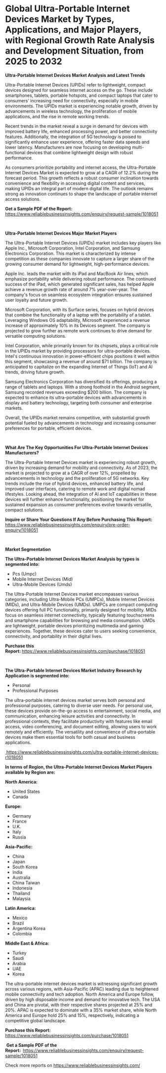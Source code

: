 <p><h1>Global Ultra-Portable Internet Devices Market by Types, Applications, and Major Players, with Regional Growth Rate Analysis and Development Situation, from 2025 to 2032</h1></p><p><strong>Ultra-Portable Internet Devices Market Analysis and Latest Trends</strong></p>
<p><p>Ultra-Portable Internet Devices (UPIDs) refer to lightweight, compact devices designed for seamless internet access on the go. These include smartphones, tablets, portable hotspots, and compact laptops that cater to consumers’ increasing need for connectivity, especially in mobile environments. The UPIDs market is experiencing notable growth, driven by advancements in wireless technology, the proliferation of mobile applications, and the rise in remote working trends.</p><p>Recent trends in the market reveal a surge in demand for devices with improved battery life, enhanced processing power, and better connectivity features. Additionally, the integration of 5G technology is poised to significantly enhance user experience, offering faster data speeds and lower latency. Manufacturers are now focusing on developing multi-functional devices that combine lightweight design with robust performance.</p><p>As consumers prioritize portability and internet access, the Ultra-Portable Internet Devices Market is expected to grow at a CAGR of 12.2% during the forecast period. This growth reflects a robust consumer inclination towards convenience and flexibility in accessing digital content and services, making UPIDs an integral part of modern digital life. The outlook remains strong as innovation continues to shape the landscape of portable internet access solutions.</p></p>
<p><strong>Get a Sample PDF of the Report:&nbsp;</strong> <a href="https://www.reliablebusinessinsights.com/enquiry/request-sample/1018051?utm_campaign=2295&utm_medium=2&utm_source=Github&utm_content=ia&utm_term=21032025&utm_id=ultra-portable-internet-devices">https://www.reliablebusinessinsights.com/enquiry/request-sample/1018051</a></p>
<p>&nbsp;</p>
<p><strong>Ultra-Portable Internet Devices Major Market Players</strong></p>
<p><p>The Ultra-Portable Internet Devices (UPIDs) market includes key players like Apple Inc., Microsoft Corporation, Intel Corporation, and Samsung Electronics Corporation. This market is characterized by intense competition as these companies innovate to capture a larger share of the growing consumer demand for lightweight, high-performance devices.</p><p>Apple Inc. leads the market with its iPad and MacBook Air lines, which emphasize portability while delivering robust performance. The continued success of the iPad, which generated significant sales, has helped Apple achieve a revenue growth rate of around 7% year-over-year. The company's focus on seamless ecosystem integration ensures sustained user loyalty and future growth.</p><p>Microsoft Corporation, with its Surface series, focuses on hybrid devices that combine the functionality of a laptop with the portability of a tablet. Leveraging Windows OS adaptability, Microsoft experienced a revenue increase of approximately 10% in its Devices segment. The company is projected to grow further as remote work continues to drive demand for versatile computing solutions.</p><p>Intel Corporation, while primarily known for its chipsets, plays a critical role in the UPIDs market by providing processors for ultra-portable devices. Intel's continuous innovation in power-efficient chips positions it well within this segment, showcasing a revenue of around $71 billion. The company is anticipated to capitalize on the expanding Internet of Things (IoT) and AI trends, driving future growth.</p><p>Samsung Electronics Corporation has diversified its offerings, producing a range of tablets and laptops. With a strong foothold in the Android segment, Samsung recorded revenues exceeding $200 billion. The company is expected to enhance its ultra-portable devices with advancements in display and battery technology, targeting both consumer and enterprise markets.</p><p>Overall, the UPIDs market remains competitive, with substantial growth potential fueled by advancements in technology and increasing consumer preferences for portable, efficient devices.</p></p>
<p>&nbsp;</p>
<p><strong>What Are The Key Opportunities For Ultra-Portable Internet Devices Manufacturers?</strong></p>
<p><p>The Ultra-Portable Internet Devices market is experiencing robust growth, driven by increasing demand for mobility and connectivity. As of 2023, the market is projected to grow at a CAGR of over 12%, propelled by advancements in technology and the proliferation of 5G networks. Key trends include the rise of hybrid devices, enhanced battery life, and improved user interfaces, catering to remote work and digital nomad lifestyles. Looking ahead, the integration of AI and IoT capabilities in these devices will further enhance functionality, positioning the market for sustained expansion as consumer preferences evolve towards versatile, compact solutions.</p></p>
<p><strong>Inquire or Share Your Questions If Any Before Purchasing This Report:</strong> <a href="https://www.reliablebusinessinsights.com/enquiry/pre-order-enquiry/1018051?utm_campaign=2295&utm_medium=2&utm_source=Github&utm_content=ia&utm_term=21032025&utm_id=ultra-portable-internet-devices">https://www.reliablebusinessinsights.com/enquiry/pre-order-enquiry/1018051</a></p>
<p>&nbsp;</p>
<p><strong>Market Segmentation</strong></p>
<p><strong>The Ultra-Portable Internet Devices Market Analysis by types is segmented into:</strong></p>
<p><ul><li>Pcs (Umpc)</li><li>Mobile Internet Devices (Mid)</li><li>Ultra-Mobile Devices (Umds)</li></ul></p>
<p><p>The Ultra-Portable Internet Devices market encompasses various categories, including Ultra-Mobile PCs (UMPCs), Mobile Internet Devices (MIDs), and Ultra-Mobile Devices (UMDs). UMPCs are compact computing devices offering full PC functionality, primarily designed for mobility. MIDs focus on seamless internet connectivity, typically featuring touchscreens and smartphone capabilities for browsing and media consumption. UMDs are lightweight, portable devices prioritizing multimedia and gaming experiences. Together, these devices cater to users seeking convenience, connectivity, and portability in their digital lives.</p></p>
<p><strong>Purchase this Report:&nbsp;</strong><a href="https://www.reliablebusinessinsights.com/purchase/1018051?utm_campaign=2295&utm_medium=2&utm_source=Github&utm_content=ia&utm_term=21032025&utm_id=ultra-portable-internet-devices">https://www.reliablebusinessinsights.com/purchase/1018051</a></p>
<p>&nbsp;</p>
<p><strong>The Ultra-Portable Internet Devices Market Industry Research by Application is segmented into:</strong></p>
<p><ul><li>Personal</li><li>Professional Purposes</li></ul></p>
<p><p>The ultra-portable internet devices market serves both personal and professional purposes, catering to diverse user needs. For personal use, these devices provide on-the-go access to entertainment, social media, and communication, enhancing leisure activities and connectivity. In professional contexts, they facilitate productivity with features like email access, video conferencing, and document editing, allowing users to work remotely and efficiently. The versatility and convenience of ultra-portable devices make them essential tools for both casual and business applications.</p></p>
<p><a href="https://www.reliablebusinessinsights.com/ultra-portable-internet-devices-r1018051?utm_campaign=2295&utm_medium=2&utm_source=Github&utm_content=ia&utm_term=21032025&utm_id=ultra-portable-internet-devices">&nbsp;https://www.reliablebusinessinsights.com/ultra-portable-internet-devices-r1018051</a></p>
<p><strong>In terms of Region, the Ultra-Portable Internet Devices Market Players available by Region are:</strong></p>
<p>
    <p> <strong> North America: </strong>
        <ul>
            <li>United States</li>
            <li>Canada</li>
        </ul>
        </p> 
    <p> <strong> Europe: </strong>
        <ul>
            <li>Germany</li>
            <li>France</li>
            <li>U.K.</li>
            <li>Italy</li>
            <li>Russia</li>
        </ul>
        </p> 
    <p> <strong> Asia-Pacific: </strong>
        <ul>
            <li>China</li>
            <li>Japan</li>
            <li>South Korea</li>
            <li>India</li>
            <li>Australia</li>
            <li>China Taiwan</li>
            <li>Indonesia</li>
            <li>Thailand</li>
            <li>Malaysia</li>
        </ul>
        </p> 
    <p> <strong> Latin America: </strong>
        <ul>
            <li>Mexico</li>
            <li>Brazil</li>
            <li>Argentina Korea</li>
            <li>Colombia</li>
        </ul>
        </p> 
    <p> <strong> Middle East & Africa: </strong>
        <ul>
            <li>Turkey</li>
            <li>Saudi</li>
            <li>Arabia</li>
            <li>UAE</li>
            <li>Korea</li>
        </ul>
    </p>
    </p>
<p><p>The ultra-portable internet devices market is witnessing significant growth across various regions, with Asia-Pacific (APAC) leading due to heightened mobile connectivity and tech adoption. North America and Europe follow, driven by high disposable income and demand for innovative tech. The USA and China are pivotal, with their respective shares projected at 25% and 20%. APAC is expected to dominate with a 35% market share, while North America and Europe hold 25% and 15%, respectively, indicating a competitive global landscape.</p></p>
<p><strong>Purchase this Report: </strong><a href="https://www.reliablebusinessinsights.com/purchase/1018051?utm_campaign=2295&utm_medium=2&utm_source=Github&utm_content=ia&utm_term=21032025&utm_id=ultra-portable-internet-devices">https://www.reliablebusinessinsights.com/purchase/1018051</a></p>
<p>&nbsp;<strong>Get a Sample PDF of the Report:&nbsp;&nbsp;</strong><a href="https://www.reliablebusinessinsights.com/enquiry/request-sample/1018051?utm_campaign=2295&utm_medium=2&utm_source=Github&utm_content=ia&utm_term=21032025&utm_id=ultra-portable-internet-devices">https://www.reliablebusinessinsights.com/enquiry/request-sample/1018051</a></p>
<p><strong></strong></p>
<p>Check more reports on <a href="https://www.reliablebusinessinsights.com/?utm_campaign=2295&utm_medium=2&utm_source=Github&utm_content=ia&utm_term=21032025&utm_id=ultra-portable-internet-devices">https://www.reliablebusinessinsights.com/</a></p>
